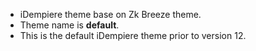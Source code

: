 * iDempiere theme base on Zk Breeze theme.
* Theme name is **default**.
* This is the default iDempiere theme prior to version 12.